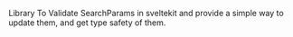 Library To Validate SearchParams in sveltekit and provide a simple way to update them, and get type safety of them.
